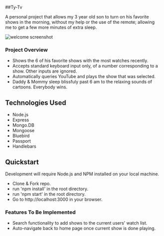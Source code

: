 ##Ty-Tv

A personal project that allows my 3 year old son to turn on his favorite shows in the morning, without
my help or the use of the remote; allowing me to get a few more minutes of extra sleep.

![welcome screenshot](https://github.com/Seeker0/Ty-TV/blob/master/public/screenshot.png)

### Project Overview

* Shows the 6 of his favorite shows with the most watches recently.
* Accepts standard keyboard input only, of a number corresponding to a show. Other inputs are ignored.
* Automatically queries YouTube and plays the show that was selected.
* Daddy & Mommy sleep blissfuly past 6 am to the relaxing sounds of cartoons. Everybody wins.

## Technologies Used

* Node.js
* Express
* Mongo.DB
* Mongoose
* Bluebird
* Passport
* Handlebars

## Quickstart

Development will require Node.js and NPM installed on your local machine.

* Clone & Fork repo.
* run 'npm install' in the root directory.
* run 'npm start' in the root directory.
* Go to http://localhost:3000 in your browser.

### Features To Be Implemented

* Search functionality to add shows to the current users' watch list.
* Auto-navigate back to home page once current show is done playing.
